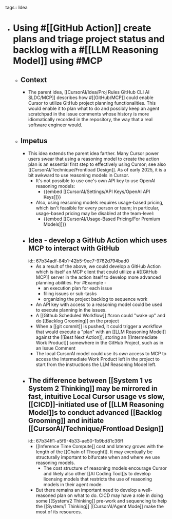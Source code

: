 tags:: Idea

- # Using #[[GitHub Action]] create plans and triage project status and backlog with a #[[LLM Reasoning Model]] using #MCP
	- ## Context
		- The parent idea, [[CursorAI/Idea/Proj Rules GitHub CLI AI SLDC/MCP]] describes how #[[GitHub/MCP]] could enable Cursor to utilize GitHub project planning functionalities. This would enable it to plan what to do and possibly keep an agent scratchpad in the issue comments whose history is more idiomatically recorded in the repository, the way that a real software engineer would.
	- ## Impetus
		- This idea extends the parent idea farther. Many Cursor power users swear that using a reasoning model to create the action plan is an essential first step to effectively using Cursor; see also [[CursorAI/Technique/Frontload Design]]. As of early 2025, it is a bit awkward to use reasoning models in Cursor.
			- It's not possible to use one's own API key to use OpenAI reasoning models:
				- {{embed [[CursorAI/Settings/API Keys/OpenAI API Keys]]}}
			- Also, using reasoning models requires usage-based pricing, which isn't feasible for every person or team; in particular, usage-based pricing may be disabled at the team-level:
				- {{embed [[CursorAI/Usage-Based Pricing/For Premium Models]]}}
		- ## Idea - develop a GitHub Action which uses MCP to interact with GitHub
		  id:: 67b34adf-84b1-42b5-9ec7-9762d794bad0
			- As a result of the above, we could develop a GitHub Action which is itself an MCP client that could utilize a #[[GitHub MCP]] server in the action itself to develop more advanced planning abilities. For #Example -
				- an execution plan for each issue
				- filing issues or sub-tasks
				- organizing the project backlog to sequence work
			- An API key with access to a reasoning model could be used to execute planning in the issues.
			- A [[Github Scheduled Workflow]] #cron could "wake up" and do [[Backlog Grooming]] on the project
			- When a [[git commit]] is pushed, it could trigger a workflow that would execute a "plan" with an [[LLM Reasoning Model]] against the [[Best Next Action]], storing an [[Intermediate Work Product]] somewhere in the GitHub Project, such as in an Issue Comment
			- The local CursorAI model could use its *own* access to MCP to access the Intermediate Work Product left in the project to start from the instructions the LLM Reasoning Model left.
		- ## The difference between [[System 1 vs System 2 Thinking]] may be mirrored in fast, intuitive Local Cursor usage vs slow, [[CICD]]-initiated use of [[LLM Reasoning Model]]s to conduct advanced [[Backlog Grooming]] and initiate [[CursorAI/Technique/Frontload Design]]
		  id:: 67b34ff1-a5f9-4b33-ae50-1b9bd81c36ff
			- [[Inference Time Compute]] cost and latency grows with the length of the [[Chain of Thought]]. It may eventually be structurally important to bifurcate when and where we use reasoning models.
				- The cost structure of reasoning models encourage Cursor and likely also other [[AI Coding Tool]]s to develop licensing models that restricts the use of reasoning models in their agent mode.
			- But there remains an important need to develop a well-reasoned plan on what to do. CICD may have a role in doing some [[System/2 Thinking]] pre-work and sequencing to help the [[System/1 Thinking]] [[CursorAI/Agent Mode]] make the most of its resources.